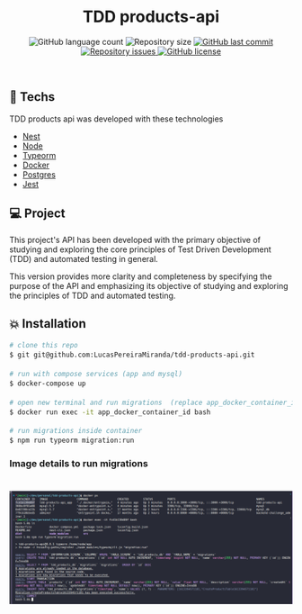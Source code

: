<h1 align="center">
  <br/>
  TDD products-api
</h1>

<p align="center">
  <img alt="GitHub language count" src="https://img.shields.io/github/languages/count/LucasPereiraMiranda/tdd-products-api">

  <img alt="Repository size" src="https://img.shields.io/github/repo-size/LucasPereiraMiranda/tdd-products-api">
  
  <a href="https://github.com/LucasPereiraMiranda/tdd-products-api/commits/master">
    <img alt="GitHub last commit" src="https://img.shields.io/github/last-commit/LucasPereiraMiranda/tdd-products-api">
  </a>

  <a href="https://github.com/LucasPereiraMiranda/tdd-products-api/issues">
    <img alt="Repository issues" src="https://img.shields.io/github/issues/LucasPereiraMiranda/tdd-products-api">
  </a>

  <a href="https://github.com/LucasPereiraMiranda/tdd-products-api/issues">
    <img alt="GitHub license" src="https://img.shields.io/github/license/LucasPereiraMiranda/tdd-products-api">
  </a>
</p>

<br>

## 🚀 Techs

TDD products api was developed with these technologies

- [Nest](https://nestjs.com/)
- [Node](https://nodejs.org/en)
- [Typeorm](https://typeorm.io/)
- [Docker](https://www.docker.com/)
- [Postgres](https://www.postgresql.org/)
- [Jest](https://jestjs.io/pt-BR/)

## 💻 Project

This project's API has been developed with the primary objective of studying and exploring the core principles of Test Driven Development (TDD) and automated testing in general.

This version provides more clarity and completeness by specifying the purpose of the API and emphasizing its objective of studying and exploring the principles of TDD and automated testing.

## :boom: Installation

```bash
# clone this repo
$ git git@github.com:LucasPereiraMiranda/tdd-products-api.git

# run with compose services (app and mysql)
$ docker-compose up

# open new terminal and run migrations  (replace app_docker_container_id to our app docker container id)
$ docker run exec -it app_docker_container_id bash

# run migrations inside container
$ npm run typeorm migration:run

```

### Image details to run migrations

<h1 align="center">
    <img alt="migrations" title="#migrations" src=".github/images/migrations.png" />
</h1>
